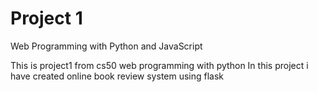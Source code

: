 # Project 1

Web Programming with Python and JavaScript

This is project1 from cs50 web programming with python
In this project i have created online book review system using flask
